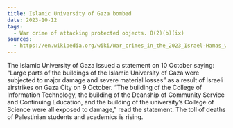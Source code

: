 ```yaml
---
title: Islamic University of Gaza bombed 
date: 2023-10-12
tags:
  - War crime of attacking protected objects. 8(2)(b)(ix)
sources:
  - https://en.wikipedia.org/wiki/War_crimes_in_the_2023_Israel-Hamas_war
---
```

The Islamic University of Gaza issued a statement on 10 October saying: “Large parts of the buildings of the Islamic University of Gaza were subjected to major damage and severe material losses” as a result of Israeli airstrikes on Gaza City on 9 October. “The building of the College of Information Technology, the building of the Deanship of Community Service and Continuing Education, and the building of the university’s College of Science were all exposed to damage,” read the statement. The toll of deaths of Palestinian students and academics is rising.